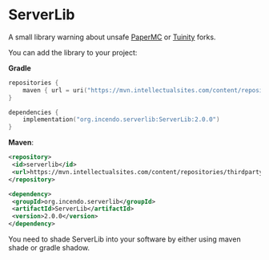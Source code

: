 # ServerLib

A small library warning about unsafe [PaperMC](https://github.com/PaperMC/Paper) or [Tuinity](https://github.com/Spottedleaf/Tuinity) forks.

You can add the library to your project:

**Gradle**
```kotlin
repositories {
    maven { url = uri("https://mvn.intellectualsites.com/content/repositories/thirdparty") }
}

dependencies {
    implementation("org.incendo.serverlib:ServerLib:2.0.0")
}
```

**Maven**:
```xml
<repository>
 <id>serverlib</id>
 <url>https://mvn.intellectualsites.com/content/repositories/thirdparty</url>
</repository>

<dependency>  
 <groupId>org.incendo.serverlib</groupId>
 <artifactId>ServerLib</artifactId>
 <version>2.0.0</version>
</dependency>
``` 

You need to shade ServerLib into your software by either using maven shade or gradle shadow.
